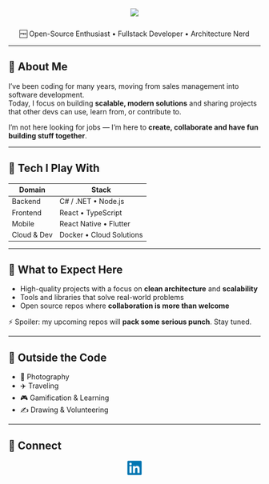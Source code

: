 <h1 align="center">
  <img src="https://readme-typing-svg.herokuapp.com/?font=Inter&size=40&center=true&vCenter=true&color=2ECC71&duration=3000&lines=Hey,+I'm+Nikoden!;I+build+cool+stuff.;Let's+run+open+source!" />
</h1>

<p align="center">
  🆓 Open-Source Enthusiast • Fullstack Developer • Architecture Nerd  
</p>

---

## 🚀 About Me
I’ve been coding for many years, moving from sales management into software development.  
Today, I focus on building **scalable, modern solutions** and sharing projects that other devs can use, learn from, or contribute to.  

I’m not here looking for jobs — I’m here to **create, collaborate and have fun building stuff together**.

---

## 🔧 Tech I Play With
| Domain      | Stack |
|-------------|------------------------------|
| Backend     | C# / .NET • Node.js |
| Frontend    | React • TypeScript |
| Mobile      | React Native • Flutter |
| Cloud & Dev | Docker • Cloud Solutions |

---

## 🎯 What to Expect Here
- High-quality projects with a focus on **clean architecture** and **scalability**  
- Tools and libraries that solve real-world problems  
- Open source repos where **collaboration is more than welcome**  

⚡ Spoiler: my upcoming repos will **pack some serious punch**. Stay tuned.  

---

## 🌱 Outside the Code
- 📸 Photography  
- ✈️ Traveling  
- 🎮 Gamification & Learning  
- ✍️ Drawing & Volunteering  

---

## 📡 Connect
<p align="center">
  <a href="https://linkedin.com/in/nicolas-denoel">
    <img src="https://github.com/devicons/devicon/blob/master/icons/linkedin/linkedin-original.svg" alt="LinkedIn" width="30" height="30" />
  </a>
</p>
